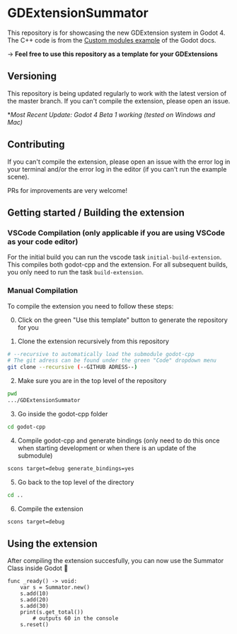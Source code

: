 # GDExtensionSummator

This repository is for showcasing the new GDExtension system in Godot 4.
The C++ code is from the [Custom modules example](https://docs.godotengine.org/en/latest/development/cpp/custom_modules_in_cpp.html "Click to get to the docs") of the Godot docs.

-> **Feel free to use this repository as a template for your GDExtensions**

## Versioning
This repository is being updated regularly to work with the latest version of the master branch. If you can't compile the extension, please open an issue.

**Most Recent Update: Godot 4 Beta 1 working (tested on Windows and Mac)*

## Contributing
If you can't compile the extension, please open an issue with the error log in your terminal and/or the error log in the editor (if you can't run the example scene).

PRs for improvements are very welcome!

## Getting started / Building the extension

### VSCode Compilation (only applicable if you are using VSCode as your code editor)
For the initial build you can run the vscode task `initial-build-extension`. This compiles both godot-cpp and the extension. For all subsequent builds, you only need to run the task `build-extension`.

### Manual Compilation

To compile the extension you need to follow these steps:

0. Click on the green "Use this template" button to generate the repository for you

1. Clone the extension recursively from this repository
```bash
# --recursive to automatically load the submodule godot-cpp
# The git adress can be found under the green "Code" dropdown menu
git clone --recursive (--GITHUB ADRESS--)
```

2. Make sure you are in the top level of the repository
```bash
pwd
.../GDExtensionSummator
```

3. Go inside the godot-cpp folder
```bash
cd godot-cpp
```

4. Compile godot-cpp and generate bindings (only need to do this once when starting development or when there is an update of the submodule)
```bash
scons target=debug generate_bindings=yes
```

5. Go back to the top level of the directory
```bash
cd ..
```

6. Compile the extension
```bash
scons target=debug
```

## Using the extension
After compiling the extension succesfully, you can now use the Summator Class inside Godot :tada:
```gdscript
func _ready() -> void:
	var s = Summator.new()
	s.add(10)
	s.add(20)
	s.add(30)
	print(s.get_total())
        # outputs 60 in the console
	s.reset()
```

